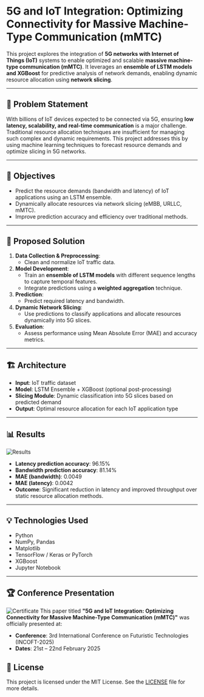 # 5G and IoT Integration: Optimizing Connectivity for Massive Machine-Type Communication (mMTC)

This project explores the integration of **5G networks with Internet of Things (IoT)** systems to enable optimized and scalable **massive machine-type communication (mMTC)**. It leverages an **ensemble of LSTM models and XGBoost** for predictive analysis of network demands, enabling dynamic resource allocation using **network slicing**.

---

## 📌 Problem Statement

With billions of IoT devices expected to be connected via 5G, ensuring **low latency, scalability, and real-time communication** is a major challenge. Traditional resource allocation techniques are insufficient for managing such complex and dynamic requirements. This project addresses this by using machine learning techniques to forecast resource demands and optimize slicing in 5G networks.

---

## 🎯 Objectives

- Predict the resource demands (bandwidth and latency) of IoT applications using an LSTM ensemble.
- Dynamically allocate resources via network slicing (eMBB, URLLC, mMTC).
- Improve prediction accuracy and efficiency over traditional methods.

---

## 🧠 Proposed Solution

1. **Data Collection & Preprocessing**: 
   - Clean and normalize IoT traffic data.
2. **Model Development**: 
   - Train an **ensemble of LSTM models** with different sequence lengths to capture temporal features.
   - Integrate predictions using a **weighted aggregation** technique.
3. **Prediction**:
   - Predict required latency and bandwidth.
4. **Dynamic Network Slicing**:
   - Use predictions to classify applications and allocate resources dynamically into 5G slices.
5. **Evaluation**:
   - Assess performance using Mean Absolute Error (MAE) and accuracy metrics.

---

## 🏗️ Architecture

- **Input**: IoT traffic dataset
- **Model**: LSTM Ensemble + XGBoost (optional post-processing)
- **Slicing Module**: Dynamic classification into 5G slices based on predicted demand
- **Output**: Optimal resource allocation for each IoT application type

---

## 📊 Results
![Results](Results)
- **Latency prediction accuracy**: 96.15%
- **Bandwidth prediction accuracy**: 81.14%
- **MAE (bandwidth)**: 0.0049
- **MAE (latency)**: 0.0042
- **Outcome**: Significant reduction in latency and improved throughput over static resource allocation methods.

---

## 💡 Technologies Used

- Python
- NumPy, Pandas
- Matplotlib
- TensorFlow / Keras or PyTorch
- XGBoost
- Jupyter Notebook

---

## 🏆 Conference Presentation
![Certificate](Conference-Acceptance-Certificate)
This paper titled **"5G and IoT Integration: Optimizing Connectivity for Massive Machine-Type Communication (mMTC)"** was officially presented at:

- **Conference**: 3rd International Conference on Futuristic Technologies (INCOFT-2025)
- **Dates**: 21st – 22nd February 2025

## 📜 License

This project is licensed under the MIT License. See the [LICENSE](LICENSE) file for more details.

